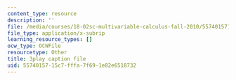 ```yaml
---
content_type: resource
description: ''
file: /media/courses/18-02sc-multivariable-calculus-fall-2010/5574015715c7fffa7f691e82e6518732_YWvBaLokEJY.srt
file_type: application/x-subrip
learning_resource_types: []
ocw_type: OCWFile
resourcetype: Other
title: 3play caption file
uid: 55740157-15c7-fffa-7f69-1e82e6518732
---
```

